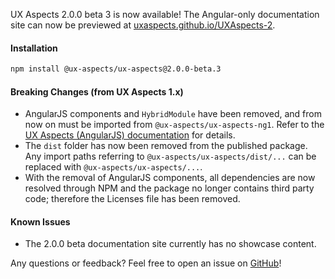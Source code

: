 UX Aspects 2.0.0 beta 3 is now available! The Angular-only documentation site can now be previewed at [uxaspects.github.io/UXAspects-2](https://uxaspects.github.io/UXAspects-2).

#### Installation
````bash
npm install @ux-aspects/ux-aspects@2.0.0-beta.3
````

#### Breaking Changes (from UX Aspects 1.x)
* AngularJS components and `HybridModule` have been removed, and from now on must be imported from `@ux-aspects/ux-aspects-ng1`. Refer to the [UX Aspects (AngularJS) documentation](https://uxaspects.github.io/UXAspects-ng1/#/changelog) for details.
* The `dist` folder has now been removed from the published package. Any import paths referring to `@ux-aspects/ux-aspects/dist/...` can be replaced with `@ux-aspects/ux-aspects/...`.
* With the removal of AngularJS components, all dependencies are now resolved through NPM and the package no longer contains third party code; therefore the Licenses file has been removed.

#### Known Issues
* The 2.0.0 beta documentation site currently has no showcase content.

Any questions or feedback? Feel free to open an issue on [GitHub](https://github.com/UXAspects/UXAspects-2/issues)!
